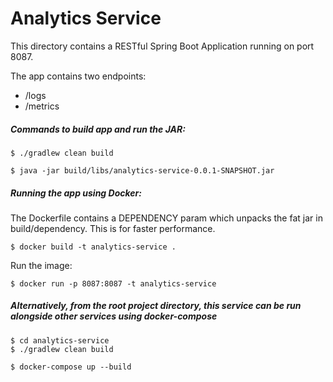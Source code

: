 # Analytics Service
This directory contains a RESTful Spring Boot Application running on port 8087.

The app contains two endpoints:
- /logs
- /metrics

##### Commands to build app and run the JAR:
```
$ ./gradlew clean build
```
```
$ java -jar build/libs/analytics-service-0.0.1-SNAPSHOT.jar
```

##### Running the app using Docker:
The Dockerfile contains a DEPENDENCY param which unpacks the fat jar in build/dependency. This is for faster performance.
```
$ docker build -t analytics-service .
```
Run the image:
```
$ docker run -p 8087:8087 -t analytics-service
```
##### Alternatively, from the root project directory, this service can be run alongside other services using docker-compose
```
$ cd analytics-service
$ ./gradlew clean build
```
```
$ docker-compose up --build
```